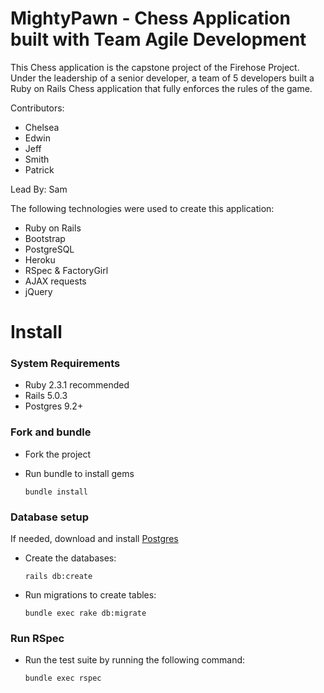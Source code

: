 # MightyPawn - Chess Application built with Team Agile Development
This Chess application is the capstone project of the Firehose Project. Under the leadership of a senior developer, a team of
5 developers built a Ruby on Rails Chess application that fully enforces the rules of the game.

Contributors:
- Chelsea
- Edwin
- Jeff
- Smith
- Patrick

Lead By:
Sam


The following technologies were used to create this application:
* Ruby on Rails
* Bootstrap
* PostgreSQL
* Heroku
* RSpec & FactoryGirl
* AJAX requests
* jQuery

# Install
      
### System Requirements
- Ruby 2.3.1 recommended
- Rails 5.0.3
- Postgres 9.2+
 
### Fork and bundle
- Fork the project
- Run bundle to install gems

  `bundle install`   
        
### Database setup

If needed, download and install [Postgres](https://www.postgresql.org/download/)

- Create the databases:

  `rails db:create`
        
- Run migrations to create tables:

  `bundle exec rake db:migrate`

### Run RSpec

- Run the test suite by running the following command:

  `bundle exec rspec`
